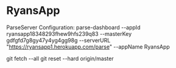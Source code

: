 # RyansApp
ParseServer Configuration:
parse-dashboard --appId ryansapp18348293fhew9hfs239q83
  --masterKey gdfgfd7g8gy47y4yg4gg98g
  --serverURL "https://ryansapp1.herokuapp.com/parse"
  --appName RyansApp
  
  git fetch --all
  git reset --hard origin/master
